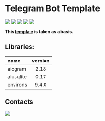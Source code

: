 # Telegram Bot Template

![](https://img.shields.io/github/last-commit/say8hi/telegram_bot_template)
[![](https://img.shields.io/badge/Python-3.8.9-blue)](https://www.python.org/)
[![](https://img.shields.io/badge/aiogram-2.18-blueviolet)](https://pypi.org/project/aiogram/)
[![](https://img.shields.io/badge/aiosqlite-0.17-blueviolet)](https://pypi.org/project/aiosqlite/)
[![](https://img.shields.io/badge/environs-9.4.0-blueviolet)](https://pypi.org/project/environs/)

**This [template](https://github.com/Tishka17/tgbot_template) is taken as a basis.**

## Libraries:
name | version
:----|:--------:
aiogram | 2.18
aiosqlite | 0.17
environs | 9.4.0

## Contacts
[![](https://img.shields.io/badge/Telegram-2CA5E0?style=for-the-badge&logo=telegram&logoColor=white)](https://t.me/say8hi)
